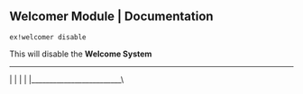 ## Welcomer Module | Documentation

```
ex!welcomer disable
``` 
This will disable the __Welcome System__

___________________________
|                         |
|                         |
|_________________________\
